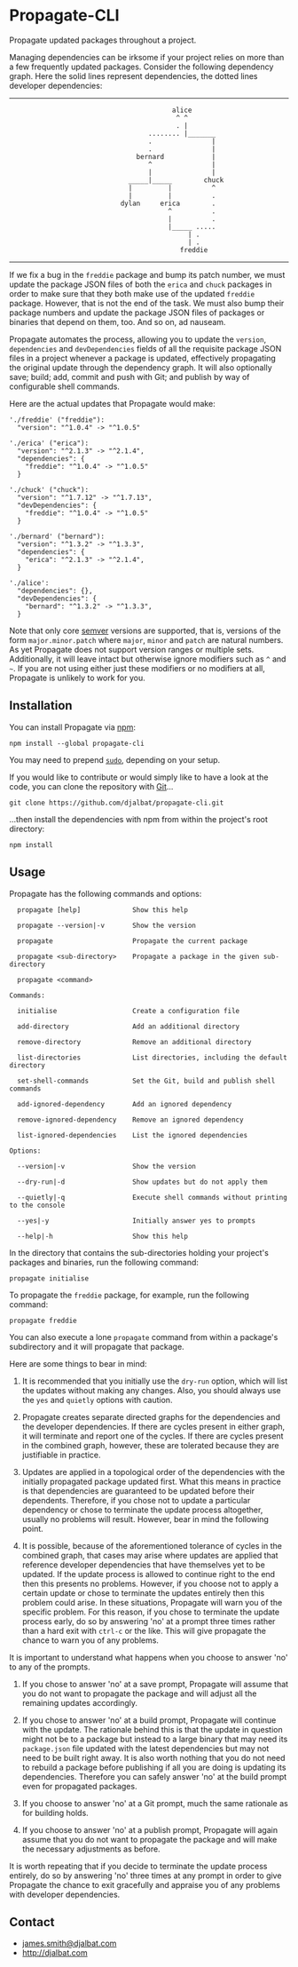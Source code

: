 # Propagate-CLI

Propagate updated packages throughout a project.

Managing dependencies can be irksome if your project relies on more than a few frequently updated packages. Consider the following dependency graph. Here the solid lines represent dependencies, the dotted lines developer dependencies:

---
                                             alice
                                              ^ ^
                                              . |
                                       ........ |_______
                                       .               |
                                       .               |
                                    bernard            |
                                       ^               |
                                       |               |
                                  _____|_____        chuck
                                  |         |          ^
                                  |         |          .
                                dylan     erica        .
                                            ^          .
                                            |          .
                                            |_____ .....
                                                 | .
                                                 | .
                                               freddie
---
 If we fix a bug in the `freddie` package and bump its patch number, we must update the package JSON files of both the `erica` and `chuck` packages in order to make sure that they both make use of the updated `freddie` package. However, that is not the end of the task. We must also bump their package numbers and update the package JSON files of packages or binaries that depend on them, too. And so on, ad nauseam. 
 
 Propagate automates the process, allowing you to update the `version`, `dependencies` and `devDependencies` fields of all the requisite package JSON files in a project whenever a package is updated, effectively propagating the original update through the dependency graph. It will also optionally save; build; add, commit and push with Git; and publish by way of configurable shell commands.
 
 Here are the actual updates that Propagate would make:
 
```
'./freddie' ("freddie"):
  "version": "^1.0.4" -> "^1.0.5"

'./erica' ("erica"):
  "version": "^2.1.3" -> "^2.1.4",
  "dependencies": {
    "freddie": "^1.0.4" -> "^1.0.5"
  }

'./chuck' ("chuck"):
  "version": "^1.7.12" -> "^1.7.13",
  "devDependencies": {
    "freddie": "^1.0.4" -> "^1.0.5"
  }

'./bernard' ("bernard"):
  "version": "^1.3.2" -> "^1.3.3",
  "dependencies": {
    "erica": "^2.1.3" -> "^2.1.4",
  }

'./alice':
  "dependencies": {},
  "devDependencies": {
    "bernard": "^1.3.2" -> "^1.3.3",
  }
```
Note that only core [semver](https://semver.org/) versions are supported, that is, versions of the form `major.minor.patch` where `major`, `minor` and `patch` are natural numbers. As yet Propagate does not support version ranges or multiple sets. Additionally, it will leave intact but otherwise ignore modifiers such as `^` and `~`. If you are not using either just these modifiers or no modifiers at all, Propagate is unlikely to work for you.

## Installation

You can install Propagate via [npm](https://www.npmjs.com/):
 
    npm install --global propagate-cli

You may need to prepend [`sudo`](https://en.wikipedia.org/wiki/Sudo), depending on your setup.

If you would like to contribute or would simply like to have a look at the code, you can clone the repository with [Git](https://git-scm.com/)...

    git clone https://github.com/djalbat/propagate-cli.git

...then install the dependencies with npm from within the project's root directory:

    npm install
    
## Usage

Propagate has the following commands and options:

```
  propagate [help]             Show this help
  
  propagate --version|-v       Show the version

  propagate                    Propagate the current package

  propagate <sub-directory>    Propagate a package in the given sub-directory

  propagate <command>

Commands:

  initialise                   Create a configuration file

  add-directory                Add an additional directory
  
  remove-directory             Remove an additional directory
  
  list-directories             List directories, including the default directory
  
  set-shell-commands           Set the Git, build and publish shell commands
  
  add-ignored-dependency       Add an ignored dependency
  
  remove-ignored-dependency    Remove an ignored dependency
  
  list-ignored-dependencies    List the ignored dependencies
  
Options:

  --version|-v                 Show the version

  --dry-run|-d                 Show updates but do not apply them

  --quietly|-q                 Execute shell commands without printing to the console
  
  --yes|-y                     Initially answer yes to prompts

  --help|-h                    Show this help
```

In the directory that contains the sub-directories holding your project's packages and binaries, run the following command:

    propagate initialise
    
To propagate the `freddie` package, for example, run the following command:

    propagate freddie
    
You can also execute a lone `propagate` command from within a package's subdirectory and it will propagate that package.

Here are some things to bear in mind:

1. It is recommended that you initially use the `dry-run` option, which will list the updates without making any changes. Also, you should always use the `yes` and `quietly` options with caution.

2. Propagate creates separate directed graphs for the dependencies and the developer dependencies. If there are cycles present in either graph, it will terminate and report one of the cycles. If there are cycles present in the combined graph, however, these are tolerated because they are justifiable in practice.

3. Updates are applied in a topological order of the dependencies with the initially propagated package updated first. What this means in practice is that dependencies are guaranteed to be updated before their dependents. Therefore, if you chose not to update a particular dependency or chose to terminate the update process altogether, usually no problems will result. However, bear in mind the following point.

4. It is possible, because of the aforementioned tolerance of cycles in the combined graph, that cases may arise where updates are applied that reference developer dependencies that have themselves yet to be updated. If the update process is allowed to continue right to the end then this presents no problems. However, if you choose not to apply a certain update or chose to terminate the updates entirely then this problem could arise. In these situations, Propagate will warn you of the specific problem. For this reason, if you chose to terminate the update process early, do so by answering 'no' at a prompt three times rather than a hard exit with `ctrl-c` or the like. This will give propagate the chance to warn you of any problems.

It is important to understand what happens when you choose to answer 'no' to any of the prompts.

1. If you chose to answer 'no' at a save prompt, Propagate will assume that you do not want to propagate the package and will adjust all the remaining updates accordingly.

2. If you chose to answer 'no' at a build prompt, Propagate will continue with the update. The rationale behind this is that the update in question might not be to a package but instead to a large binary that may need its `package.json` file updated with the latest dependencies but may not need to be built right away. It is also worth nothing that you do not need to rebuild a package before publishing if all you are doing is updating its dependencies. Therefore you can safely answer 'no' at the build prompt even for propagated packages.

3. If you choose to answer 'no' at a Git prompt, much the same rationale as for building holds.

4. If you choose to answer 'no' at a publish prompt, Propagate will again assume that you do not want to propagate the package and will make the necessary adjustments as before.

It is worth repeating that if you decide to terminate the update process entirely, do so by answering 'no' three times at any prompt in order to give Propagate the chance to exit gracefully and appraise you of any problems with developer dependencies.

## Contact

- james.smith@djalbat.com
- http://djalbat.com
